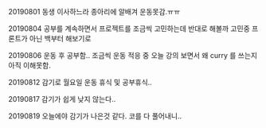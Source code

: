 20190801 동생 이사하느라 종아리에 알배겨 운동못감.ㅠㅠ

20190804 공부를 계속하면서 프로젝트를 조금씩 고민하는데 반대로 해볼까 고민중 프론트가 아닌 백부터 해보기로

20190806 운동 후 공부함.. 조금씩 운동 적응 중 오늘 강의 보면서 왜 curry 를 쓰는지 아직 이해못함.

20190812 감기로 월요일 운동 휴식 및 공부휴식.. 

20190817 감기가 쉽게 낮지 않는다..

20190819 오늘에야 감기가 나은것 같다. 코를 다 풀어내니.. 